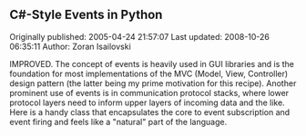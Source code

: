 ## C#-Style Events in Python 
Originally published: 2005-04-24 21:57:07 
Last updated: 2008-10-26 06:35:11 
Author: Zoran Isailovski 
 
IMPROVED. The concept of events is heavily used in GUI libraries and is the foundation for most implementations of the MVC (Model, View, Controller) design pattern (the latter being my prime motivation for this recipe). Another prominent use of events is in communication protocol stacks, where lower protocol layers need to inform upper layers of incoming data and the like. Here is a handy class that encapsulates the core to event subscription and event firing and feels like a "natural" part of the language.